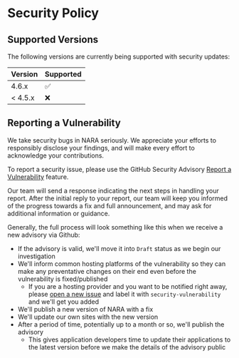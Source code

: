 # Security Policy

## Supported Versions

The following versions are currently being supported with security updates:

| Version | Supported          |
| ------- | ------------------ |
| 4.6.x   | :white_check_mark: |
| < 4.5.x | :x:                |

## Reporting a Vulnerability

We take security bugs in NARA seriously. We appreciate your efforts to responsibly disclose your findings, and will make every effort to acknowledge your contributions.

To report a security issue, please use the GitHub Security Advisory [Report a Vulnerability](https://github.com/KotonoSora/nara-vite-react-boilerplate/security/advisories/new) feature.

Our team will send a response indicating the next steps in handling your report. After the initial reply to your report, our team will keep you informed of the progress towards a fix and full announcement, and may ask for additional information or guidance.

Generally, the full process will look something like this when we receive a new advisory via Github:

- If the advisory is valid, we'll move it into `Draft` status as we begin our investigation
- We'll inform common hosting platforms of the vulnerability so they can make any preventative changes on their end even before the vulnerability is fixed/published
  - If you are a hosting provider and you want to be notified right away, please [open a new issue](https://github.com/KotonoSora/nara-vite-react-boilerplate/issues/new) and label it with `security-vulnerability` and we'll get you added
- We'll publish a new version of NARA with a fix
- We'll update our own sites with the new version
- After a period of time, potentially up to a month or so, we'll publish the advisory
  - This gives application developers time to update their applications to the latest version before we make the details of the advisory public
